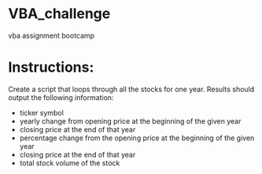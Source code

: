 # VBA_challenge
vba assignment bootcamp
# Instructions:
Create a script that loops through all the stocks for one year. Results should output the following information:
  * ticker symbol
  * yearly change from opening price at the beginning of the given year 
  * closing price at the end of that year
  * percentage change from the opening price at the beginning of the given year
  * closing price at the end of that year
  * total stock volume of the stock
